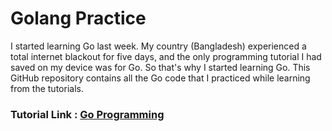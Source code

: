 # Golang Practice

I started learning Go last week. My country (Bangladesh) experienced a total internet blackout for five days, and the only programming tutorial I had saved on my device was for Go. So that's why I started learning Go. This GitHub repository contains all the Go code that I practiced while learning from the tutorials. 

### Tutorial Link : [Go Programming](https://www.youtube.com/watch?v=un6ZyFkqFKo&t=13342s&ab_channel=freeCodeCamp.org)
